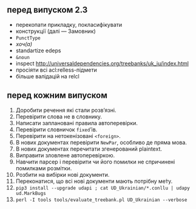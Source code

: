 ## перед випуском 2.3
- перекопати прикладку, покласифікувати
- конструкції (далі — Замовник)
- `PunctType`
- _хоч(а)_
- standartize edeps
- `&noun`
- inspect http://universaldependencies.org/treebanks/uk_iu/index.html
- просіяти всі acl:relless-підмети
- більше валідацій на relcl


## перед кожним випуском
1. Доробити речення які стали розв’язні.
1. Перевірити слова не в словнику.
1. Написати заплановані правила автоперевірки.
1. Перевірити словничок `fixed`’ів.
1. Перевірити на нетокенізовані `<foreign>`.
1. В нових документах перевірити `NewPar`, особливо де пряма мова.
1. В нових документах перечитати згенерований plaintext.
1. Виправити зловлене автоперевіркою.
1. Навчити парсер і перевірити чи його помилки не спричинені помилками розмітки.
1. Розбити на вибірки нові документи.
1. Переконатися, що всі нові документи мають потрібну ме́ту.
1. `pip3 install --upgrade udapi ; cat UD_Ukrainian/*.conllu | udapy ud.MarkBugs`
1. `perl -I tools tools/evaluate_treebank.pl UD_Ukrainian --verbose`
